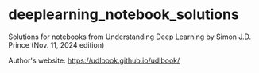 # deeplearning_notebook_solutions
Solutions for notebooks from Understanding Deep Learning by Simon J.D. Prince (Nov. 11, 2024 edition)

Author's website: https://udlbook.github.io/udlbook/
